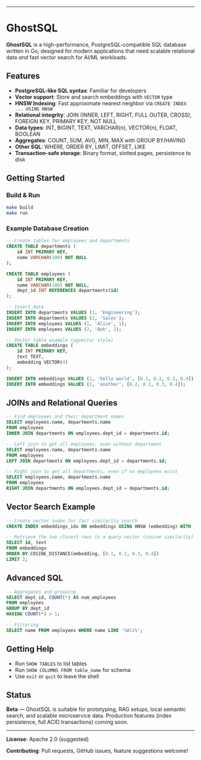***

# GhostSQL

**GhostSQL** is a high-performance, PostgreSQL-compatible SQL database written in Go, designed for modern applications that need scalable relational data _and_ fast vector search for AI/ML workloads.

## Features

- **PostgreSQL-like SQL syntax**: Familiar for developers
- **Vector support**: Store and search embeddings with `VECTOR` type
- **HNSW Indexing**: Fast approximate nearest neighbor via `CREATE INDEX ... USING HNSW`
- **Relational integrity**: JOIN (INNER, LEFT, RIGHT, FULL OUTER, CROSS), FOREIGN KEY, PRIMARY KEY, NOT NULL
- **Data types**: INT, BIGINT, TEXT, VARCHAR(n), VECTOR(n), FLOAT, BOOLEAN
- **Aggregates**: COUNT, SUM, AVG, MIN, MAX with GROUP BY/HAVING
- **Other SQL**: WHERE, ORDER BY, LIMIT, OFFSET, LIKE
- **Transaction-safe storage**: Binary format, slotted pages, persistence to disk

## Getting Started

### Build & Run

```bash
make build
make run
```

### Example Database Creation

```sql
-- Create tables for employees and departments
CREATE TABLE departments (
    id INT PRIMARY KEY,
    name VARCHAR(100) NOT NULL
);

CREATE TABLE employees (
    id INT PRIMARY KEY,
    name VARCHAR(100) NOT NULL,
    dept_id INT REFERENCES departments(id)
);

-- Insert data
INSERT INTO departments VALUES (1, 'Engineering');
INSERT INTO departments VALUES (2, 'Sales');
INSERT INTO employees VALUES (1, 'Alice', 1);
INSERT INTO employees VALUES (2, 'Bob', 2);

-- Vector table example (pgvector style)
CREATE TABLE embeddings (
    id INT PRIMARY KEY,
    text TEXT,
    embedding VECTOR(4)
);

INSERT INTO embeddings VALUES (1, 'hello world', [0.1, 0.2, 0.3, 0.4]);
INSERT INTO embeddings VALUES (2, 'another', [0.2, 0.1, 0.3, 0.4]);
```

## JOINs and Relational Queries

```sql
-- Find employees and their department names
SELECT employees.name, departments.name
FROM employees
INNER JOIN departments ON employees.dept_id = departments.id;

-- Left join to get all employees, even without department
SELECT employees.name, departments.name
FROM employees
LEFT JOIN departments ON employees.dept_id = departments.id;

-- Right join to get all departments, even if no employees exist
SELECT employees.name, departments.name
FROM employees
RIGHT JOIN departments ON employees.dept_id = departments.id;
```

## Vector Search Example

```sql
-- Create vector index for fast similarity search
CREATE INDEX embeddings_idx ON embeddings USING HNSW (embedding) WITH (m=16, ef_construction=200);

-- Retrieve the two closest rows to a query vector (cosine similarity)
SELECT id, text
FROM embeddings
ORDER BY COSINE_DISTANCE(embedding, [0.1, 0.2, 0.3, 0.4])
LIMIT 2;
```

## Advanced SQL

```sql
-- Aggregates and grouping
SELECT dept_id, COUNT(*) AS num_employees
FROM employees
GROUP BY dept_id
HAVING COUNT(*) > 1;

-- Filtering
SELECT name FROM employees WHERE name LIKE '%Ali%';
```

## Getting Help

- Run `SHOW TABLES` to list tables
- Run `SHOW COLUMNS FROM table_name` for schema
- Use `exit` or `quit` to leave the shell

## Status

**Beta** — GhostSQL is suitable for prototyping, RAG setups, local semantic search, and scalable microservice data. Production features (index persistence, full ACID transactions) coming soon.

***

**License**: Apache 2.0 (suggested)

**Contributing**: Pull requests, GitHub issues, feature suggestions welcome!
